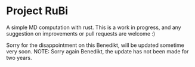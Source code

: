 # Project RuBi
A simple MD computation with rust.
This is a work in progress, and any suggestion on improvements or pull requests are welcome :)

Sorry for the disappointment on this Benedikt, will be updated sometime very soon.
NOTE: Sorry again Benedikt, the update has not been made for two years.

